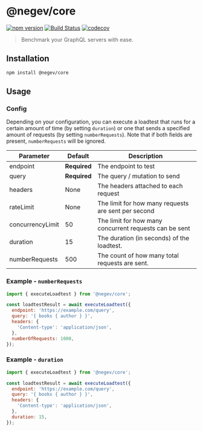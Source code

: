 # @negev/core

[![npm version](https://badge.fury.io/js/%40negev%2Fcore.svg)](https://badge.fury.io/js/%40negev%2Fcore)
[![Build Status](https://travis-ci.com/marhaupe/graphql-loadtest.svg?branch=master)](https://travis-ci.com/marhaupe/graphql-loadtest)
[![codecov](https://codecov.io/gh/marhaupe/negev/branch/master/graph/badge.svg?flag=core)](https://codecov.io/gh/marhaupe/negev)

> Benchmark your GraphQL servers with ease.

## Installation

```bash
npm install @negev/core
```

## Usage

### Config

Depending on your configuration, you can execute a loadtest that runs for a certain amount of time (by setting `duration`) or one that sends a specified amount of requests (by setting `numberRequests`). Note that if both fields are present, `numberRequests` will be ignored.

| Parameter        | Default      | Description                                            |
| ---------------- | ------------ | ------------------------------------------------------ |
| endpoint         | **Required** | The endpoint to test                                   |
| query            | **Required** | The query / mutation to send                           |
| headers          | None         | The headers attached to each request                   |
| rateLimit        | None         | The limit for how many requests are sent per second    |
| concurrencyLimit | 50           | The limit for how many concurrent requests can be sent |
| duration         | 15           | The duration (in seconds) of the loadtest.             |
| numberRequests   | 500          | The count of how many total requests are sent.         |

### Example - `numberRequests`

```js
import { executeLoadtest } from '@negev/core';

const loadtestResult = await executeLoadtest({
  endpoint: 'https://example.com/query',
  query: '{ books { author } }',
  headers: {
    'Content-type': 'application/json',
  },
  numberOfRequests: 1000,
});
```

### Example - `duration`

```js
import { executeLoadtest } from '@negev/core';

const loadtestResult = await executeLoadtest({
  endpoint: 'https://example.com/query',
  query: '{ books { author } }',
  headers: {
    'Content-type': 'application/json',
  },
  duration: 15,
});
```
